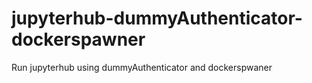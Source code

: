 # jupyterhub-dummyAuthenticator-dockerspawner
Run jupyterhub using dummyAuthenticator and dockerspwaner

